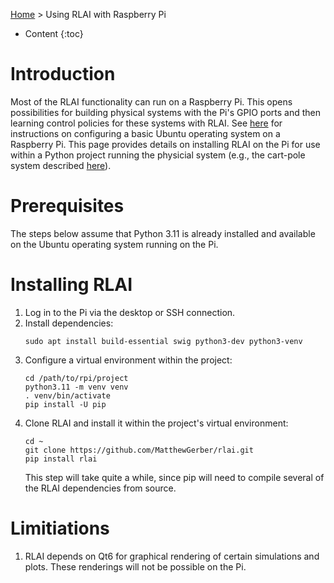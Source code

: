 [Home](index.md) > Using RLAI with Raspberry Pi
* Content
{:toc}

# Introduction
Most of the RLAI functionality can run on a Raspberry Pi. This opens possibilities for building physical systems with 
the Pi's GPIO ports and then learning control policies for these systems with RLAI. See 
[here](https://matthewgerber.github.io/raspberry-py/#ubuntu-operating-system) for instructions on configuring a basic 
Ubuntu operating system on a Raspberry Pi. This page provides details on installing RLAI on the Pi for use within a 
Python project running the physicial system (e.g., the cart-pole system described 
[here](https://matthewgerber.github.io/cart-pole)).

# Prerequisites
The steps below assume that Python 3.11 is already installed and available on the Ubuntu operating system running on the
Pi.

# Installing RLAI 
1. Log in to the Pi via the desktop or SSH connection.
2. Install dependencies:
   ```shell
   sudo apt install build-essential swig python3-dev python3-venv
   ```
3. Configure a virtual environment within the project:
   ```shell
   cd /path/to/rpi/project
   python3.11 -m venv venv
   . venv/bin/activate
   pip install -U pip
   ```
4. Clone RLAI and install it within the project's virtual environment:
   ```shell
   cd ~
   git clone https://github.com/MatthewGerber/rlai.git
   pip install rlai
   ```
   This step will take quite a while, since pip will need to compile several of the RLAI dependencies from source.

# Limitiations
1. RLAI depends on Qt6 for graphical rendering of certain simulations and plots. These renderings will not be possible
   on the Pi.